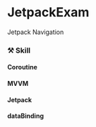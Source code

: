 # JetpackExam

Jetpack Navigation 

### ⚒️ Skill

#### Coroutine
#### MVVM
#### Jetpack 
#### dataBinding
